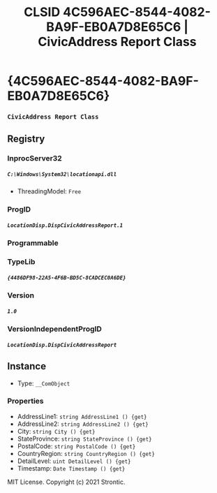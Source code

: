 ﻿---
title: "CLSID 4C596AEC-8544-4082-BA9F-EB0A7D8E65C6 | CivicAddress Report Class"
excerpt: What is COM-Object CLSID 4C596AEC-8544-4082-BA9F-EB0A7D8E65C6?
---

# {4C596AEC-8544-4082-BA9F-EB0A7D8E65C6}

### `CivicAddress Report Class`

## Registry


### InprocServer32

##### `C:\Windows\System32\locationapi.dll`
* ThreadingModel: `Free`

### ProgID

##### `LocationDisp.DispCivicAddressReport.1`

### Programmable


### TypeLib

##### `{4486DF98-22A5-4F6B-BD5C-8CADCEC0A6DE}`

### Version

##### `1.0`

### VersionIndependentProgID

##### `LocationDisp.DispCivicAddressReport`

## Instance

* Type: `__ComObject`

### Properties

* AddressLine1: `string AddressLine1 () {get} `
* AddressLine2: `string AddressLine2 () {get} `
* City: `string City () {get} `
* StateProvince: `string StateProvince () {get} `
* PostalCode: `string PostalCode () {get} `
* CountryRegion: `string CountryRegion () {get} `
* DetailLevel: `uint DetailLevel () {get} `
* Timestamp: `Date Timestamp () {get} `

MIT License. Copyright (c) 2021 Strontic.


